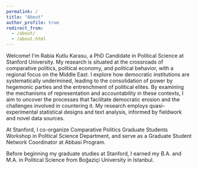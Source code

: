 ```yaml
---
permalink: /
title: "About"
author_profile: true
redirect_from: 
  - /about/
  - /about.html
---
```


Welcome! I'm Rabia Kutlu Karasu, a PhD Candidate in Political Science at Stanford University. My research is situated at the crossroads of comparative politics, political economy, and political behavior, with a regional focus on the Middle East. I explore how democratic institutions are systematically undermined, leading to the consolidation of power by hegemonic parties and the entrenchment of political elites. By examining the mechanisms of representation and accountability in these contexts, I aim to uncover the processes that facilitate democratic erosion and the challenges involved in countering it. My research employs quasi-experimental statistical designs and text analysis, informed by fieldwork and novel data sources.

At Stanford, I co-organize Comparative Politics Graduate Students Workshop in Political Science Department, and serve as a Graduate Student Network Coordinator at Abbasi Program.

Before beginning my graduate studies at Stanford, I earned my B.A. and M.A. in Political Science from Boğaziçi University in Istanbul.
